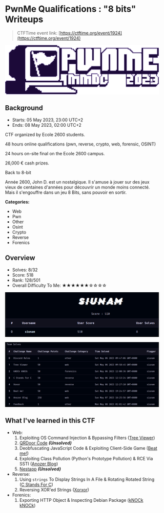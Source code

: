 # PwnMe Qualifications : "8 bits" Writeups

> CTFTime event link: [https://ctftime.org/event/1924](https://ctftime.org/event/1924)

![](https://github.com/siunam321/CTF-Writeups/blob/main/PwnMe-2023-8-bits/images/banner.svg)

## Background

- Starts: 05 May 2023, 23:00 UTC+2
- Ends: 08 May 2023, 02:00 UTC+2

CTF organized by Ecole 2600 students.

48 hours online qualifications (pwn, reverse, crypto, web, forensic, OSINT)

24 hours on-site final on the Ecole 2600 campus.

26,000 € cash prizes.

Back to 8-bit

Année 2600, John D. est un nostalgique. Il s'amuse à jouer sur des jeux vieux de centaines d'années pour découvrir un monde moins connecté. Mais il s'engouffre dans un jeu 8 Bits, sans pouvoir en sortir. 

**Categories:**

- Web
- Pwn
- Other
- Osint
- Crypto
- Reverse
- Forenics

## Overview

- Solves: 8/32
- Score: 518
- Rank: 128/501
- Overall Difficulty To Me: ★★★★★★☆☆☆☆

![](https://github.com/siunam321/CTF-Writeups/blob/main/PwnMe-2023-8-bits/images/score.png)

![](https://github.com/siunam321/CTF-Writeups/blob/main/PwnMe-2023-8-bits/images/solves.png)

## What I've learned in this CTF

- Web:
    1. Exploiting OS Command Injection & Bypassing Filters ([Tree Viewer](https://github.com/siunam321/CTF-Writeups/blob/main/PwnMe-2023-8-bits/Web/Tree-Viewer/README.md))
    2. [QRDoor Code](https://github.com/siunam321/CTF-Writeups/blob/main/PwnMe-2023-8-bits/Web/QRDoor-Code/README.md) ***(Unsolved)***
    3. Deobfuscating JavaScript Code & Exploiting Client-Side Game ([Beat me!](https://github.com/siunam321/CTF-Writeups/blob/main/PwnMe-2023-8-bits/Web/Beat-me/README.md))
    4. Exploiting Class Pollution (Python's Prototype Pollution) & RCE Via SSTI ([Anozer Blog](https://github.com/siunam321/CTF-Writeups/blob/main/PwnMe-2023-8-bits/Web/Anozer-Blog/README.md))
    5. [Nestapp](https://github.com/siunam321/CTF-Writeups/blob/main/PwnMe-2023-8-bits/Web/Nestapp/README.md) ***(Unsolved)***
- Reverse:
    1. Using `strings` To Display Strings In A File & Rotating Rotated String ([C Stands For C](https://github.com/siunam321/CTF-Writeups/blob/main/PwnMe-2023-8-bits/Reverse/C-Stands-For-C/README.md))
    2. Reversing XOR'ed Strings ([Xorxor](https://github.com/siunam321/CTF-Writeups/blob/main/PwnMe-2023-8-bits/Reverse/Xorxor/README.md))
- Forenics:
    1. Exporting HTTP Object & Inspecting Debian Package ([kNOCk kNOCk](https://github.com/siunam321/CTF-Writeups/blob/main/PwnMe-2023-8-bits/Forenics/kNOCk-kNOCk/README.md))